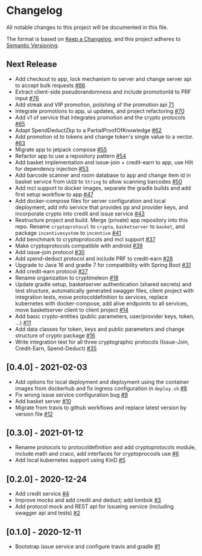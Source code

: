 # Changelog

All notable changes to this project will be documented in this file.

The format is based on [Keep a Changelog](https://keepachangelog.com/en/1.0.0/), and this project adheres
to [Semantic Versioning](https://semver.org/spec/v2.0.0.html).

## Next Release

- Add checkout to app, lock mechanism to server and change server api to accept bulk requests [#86](https://github.com/cryptimeleon/incentive-system/pull/86)
- Extract client-side pseudorandomness and include promotionId to PRF input [#76](https://github.com/cryptimeleon/incentive-system/pull/76)
- Add streak and VIP promotion, polishing of the promotion api [71](https://github.com/cryptimeleon/incentive-system/pull/71)
- Integrate promotions to app, ui updates, and project refactoring [#70](https://github.com/cryptimeleon/incentive-system/pull/70)
- Add v1 of service that integrates promotion and the crypto protocols [#65](https://github.com/cryptimeleon/incentive-system/pull/65)
- Adapt SpendDeductZkp to a PartialProofOfKnowledge [#62](https://github.com/cryptimeleon/incentive-system/pull/62)
- Add promotion id to tokens and change token's single value to a vector. [#63](https://github.com/cryptimeleon/incentive-system/pull/63)
- Migrate app to jetpack compose [#55](https://github.com/cryptimeleon/incentive-system/pull/55)
- Refactor app to use a repository pattern [#54](https://github.com/cryptimeleon/incentive-system/pull/54)
- Add basket implementation and issue-join + credit-earn to app, use Hilt for dependency injection [#53](https://github.com/cryptimeleon/incentive-system/pull/53)
- Add barcode scanner and room database to app and change item id in basket service from `UUID` to `String` to allow scanning barcodes [#50](https://github.com/cryptimeleon/incentive-system/pull/50)
- Add mcl support to docker images, separate the gradle builds and add first setup workflow to app [#47](https://github.com/upbcuk/incentive-services/pull/47)
- Add docker-compose files for server configuration and local deployment, add info service that provides pp and provider keys, and incorporate crypto into credit and issue service [#43](https://github.com/upbcuk/incentive-services/pull/43)
- Restructure project and build. Merge (private) app repository into this repo. Rename `cryptoprotocol` to `crypto`, `basketserver` to `basket`, and package `incentivesystem` to `incentive` [#41](https://github.com/cryptimeleon/incentive-system/pull/41)
- Add benchmark to cryptoprotocols and mcl support [#37](https://github.com/cryptimeleon/incentive-system/pull/37)
- Make cryptoprotocols compatible with android [#39](https://github.com/cryptimeleon/incentive-system/pull/39)
- Add issue-join protocol [#30](https://github.com/cryptimeleon/incentive-system/pull/30)
- Add spend-deduct protocol and include PRF to credit-earn [#28](https://github.com/cryptimeleon/incentive-system/pull/28)
- Upgrade to Java 16 and gradle 7 for compatibility with Spring Boot [#31](https://github.com/cryptimeleon/incentive-system/pull/31)
- Add credit-earn protocol [#27](https://github.com/upbcuk/incentive-services/pull/27)
- Rename organization to cryptimeleon  [#18](https://github.com/upbcuk/incentive-services/pull/18)
- Update gradle setup, basketserver authentication (shared secrets) and test structure, automatically generated swagger
  files, client project with integration tests, move protocoldefinition to services, replace kubernetes with
  docker-compose, add alive endpoints to all services, move basketserver client to client
  project [#14](https://github.com/upbcuk/incentive-services/pull/14)
- Add basic crypto-entities (public parameters, user/provider keys, token,
  ...) [#11](https://github.com/upbcuk/incentive-services/pull/11)
- Add data classes for token, keys and public parameters and change structure of crypto package [#16](https://github.com/upbcuk/incentive-services/pull/18)
- Write integration test for all three cryptographic protocols (Issue-Join, Credit-Earn, Spend-Deduct) [#35](https://github.com/cryptimeleon/incentive-system/pull/35)

## [0.4.0] - 2021-02-03

- Add options for local deployment and deployment using the container images from dockerhub and fix ingress
  configuration in `deploy.sh` [#8](https://github.com/upbcuk/incentive-services/pull/8)
- Fix wrong issue service configuration bug [#9](https://github.com/upbcuk/incentive-services/pull/9)
- Add basket server [#10](https://github.com/upbcuk/incentive-services/pull/10)
- Migrate from travis to github workflows and replace latest version by version
  file [#12](https://github.com/upbcuk/incentive-services/pull/12)

## [0.3.0] - 2021-01-12

- Rename protocols to protocoldefinition and add cryptoprotocols module, include math and craco, add interfaces for
  cryptoprocools use [#6](https://github.com/upbcuk/incentive-services/pull/6)
- Add local kubernetes support using KinD [#5](https://github.com/upbcuk/incentive-services/pull/5)

## [0.2.0] - 2020-12-24

- Add credit service [#4](https://github.com/upbcuk/incentive-services/pull/4)
- Improve mocks and add credit and deduct; add lombok [#3](https://github.com/upbcuk/incentive-services/pull/3)
- Add protocol mock and REST api for issueing service (including swagger api and
  tests) [#2](https://github.com/upbcuk/incentive-services/pull/2)

## [0.1.0] - 2020-12-11

- Bootstrap issue service and configure travis and gradle [#1](https://github.com/upbcuk/incentive-services/pull/1)
